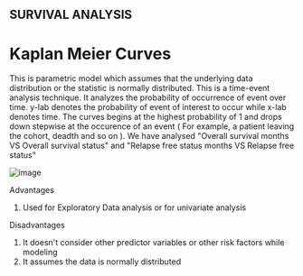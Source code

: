 ## SURVIVAL ANALYSIS

# Kaplan Meier Curves
This is parametric model which assumes that the underlying data distribution or the statistic is normally distributed. This is a time-event analysis technique. It analyzes the probability of occurrence of event over time. y-lab denotes the probability of event of interest to occur while x-lab denotes time. The curves begins at the highest probability of 1 and drops down stepwise at the occurence of an event ( For example, a patient leaving the cohort, deadth and so on ). We have analysed  "Overall survival months VS Overall survival status"  and "Relapse free status months VS Relapse free status"

![image](https://github.com/user-attachments/assets/d1a700d0-13cf-44a5-935d-e521898df155)


Advantages

1) Used for Exploratory Data analysis or for univariate analysis

Disadvantages

1) It doesn't consider other predictor variables or other risk factors while modeling
2) It assumes the data is normally distributed
